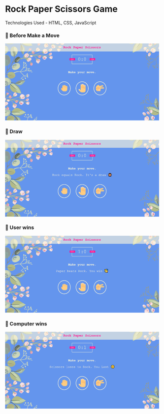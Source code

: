 # Rock Paper Scissors Game

Technologies Used - HTML, CSS, JavaScript

<!-- ## How does it work? -->

### 🔵 Before Make a Move
<img src="/images/SS1.png" width=500px height=250px>

### 🔵 Draw
<img src="/images/SS2.png" width=500px height=250px>

### 🔵 User wins
<img src="/images/SS3.png" width=500px height=250px>

### 🔵 Computer wins
<img src="/images/SS4.png" width=500px height=250px>
